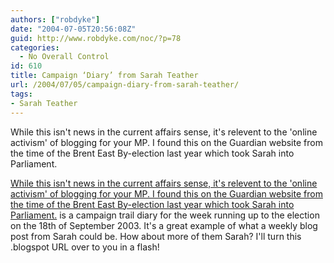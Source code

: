 ```yaml
---
authors: ["robdyke"]
date: "2004-07-05T20:56:08Z"
guid: http://www.robdyke.com/noc/?p=78
categories:
  - No Overall Control
id: 610
title: Campaign ‘Diary’ from Sarah Teather
url: /2004/07/05/campaign-diary-from-sarah-teather/
tags:
- Sarah Teather
---
```

While this isn't news in the current affairs sense, it's relevent to the 'online activism' of blogging for your MP. I found this on the Guardian website from the time of the Brent East By-election last year which took Sarah into Parliament.

[While this isn't news in the current affairs sense, it's relevent to the 'online activism' of blogging for your MP. I found this on the Guardian website from the time of the Brent East By-election last year which took Sarah into Parliament.](http://politics.guardian.co.uk/byelections/story/0,11043,1039435,00.html) is a campaign trail diary for the week running up to the election on the 18th of September 2003. It's a great example of what a weekly blog post from Sarah could be. How about more of them Sarah? I'll turn this .blogspot URL over to you in a flash!